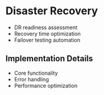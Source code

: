 # Disaster Recovery
- DR readiness assessment
- Recovery time optimization
- Failover testing automation

## Implementation Details
- Core functionality
- Error handling
- Performance optimization
